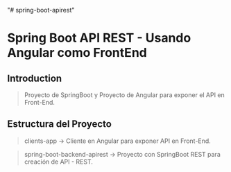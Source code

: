 "# spring-boot-apirest"

# Spring Boot API REST - Usando Angular como FrontEnd

## Introduction

> Proyecto de SpringBoot y Proyecto de Angular para exponer el API en Front-End.

## Estructura del Proyecto

> clients-app -> Cliente en Angular para exponer API en Front-End.

> spring-boot-backend-apirest -> Proyecto con SpringBoot REST para creación de API - REST.
